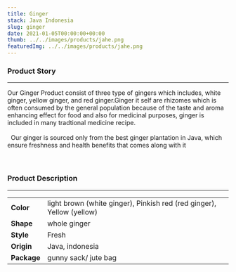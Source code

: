 ```yaml
---
title: Ginger
stack: Java Indonesia
slug: ginger
date: 2021-01-05T00:00:00+00:00
thumb: ../../images/products/jahe.png
featuredImg: ../../images/products/jahe.png
---
```


### Product Story

---

Our Ginger Product consist of three type of gingers which includes, white ginger, yellow ginger, and red ginger.Ginger it self are rhizomes which is often consumed by the general population because of the taste and aroma enhancing effect for food and also for medicinal purposes, ginger is included in many tradtional medicine recipe.
\
&nbsp;
\
&nbsp;
Our ginger is sourced only from the best ginger plantation in Java, which ensure freshness and health benefits that comes along with it
\
&nbsp;
\
&nbsp;

### Product Description

---

|             |                                                                       |
| :---------- | :-------------------------------------------------------------------- |
| **Color**   | light brown (white ginger), Pinkish red (red ginger), Yellow (yellow) |
| **Shape**   | whole ginger                                                          |
| **Style**   | Fresh                                                                 |
| **Origin**  | Java, indonesia                                                       |
| **Package** | gunny sack/ jute bag                                                  |
